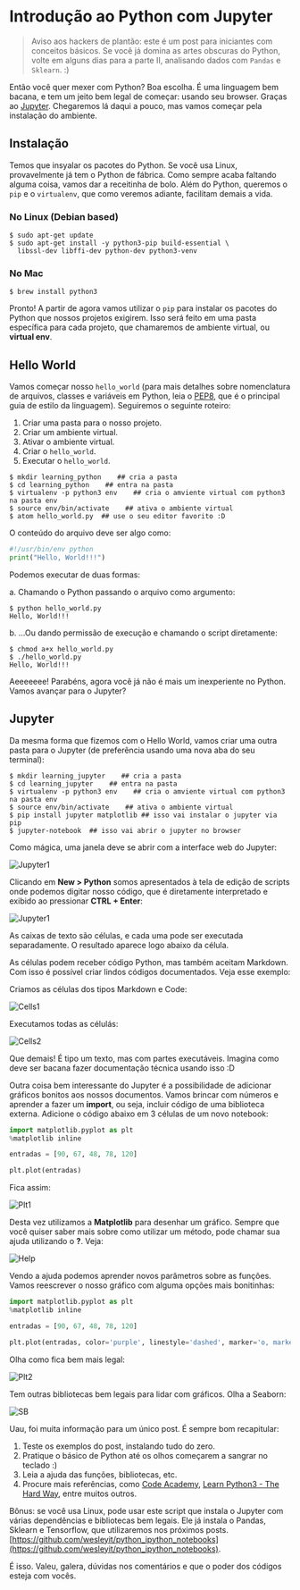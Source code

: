 Introdução ao Python com Jupyter
================================

> Aviso aos hackers de plantão: este é um post para iniciantes com conceitos
> básicos. Se você já domina as artes obscuras do Python, volte em alguns dias
> para a parte II, analisando dados com `Pandas` e `Sklearn`. :)

Então você quer mexer com Python? Boa escolha. É uma linguagem bem bacana,
e tem um jeito bem legal de começar: usando seu browser. Graças ao
[Jupyter](http://jupyter.org). Chegaremos lá daqui a pouco, mas vamos
começar pela instalação do ambiente.


Instalação
----------

Temos que insyalar os pacotes do Python. Se você usa Linux, provavelmente já
tem o Python de fábrica. Como sempre acaba faltando alguma coisa, vamos
dar a receitinha de bolo. Além do Python, queremos o `pip` e o `virtualenv`,
que como veremos adiante, facilitam demais a vida.


### No Linux (Debian based)

```
$ sudo apt-get update
$ sudo apt-get install -y python3-pip build-essential \
  libssl-dev libffi-dev python-dev python3-venv
```

### No Mac
```
$ brew install python3
```

Pronto! A partir de agora vamos utilizar o `pip` para instalar os pacotes do
Python que nossos projetos exigirem. Isso será feito em uma pasta específica
para cada projeto, que chamaremos de ambiente virtual, ou **virtual env**.


Hello World
-----------

Vamos começar nosso `hello_world` (para mais detalhes sobre nomenclatura de
arquivos, classes e variáveis em Python, leia o
[PEP8](https://www.python.org/dev/peps/pep-0008), que é o principal guia
de estilo da linguagem). Seguiremos o seguinte roteiro:

1.  Criar uma pasta para o nosso projeto.
2.  Criar um ambiente virtual.
3.  Ativar o ambiente virtual.
4.  Criar o `hello_world`.
5.  Executar o `hello_world`.

```shell
$ mkdir learning_python    ## cria a pasta
$ cd learning_python    ## entra na pasta
$ virtualenv -p python3 env    ## cria o amviente virtual com python3 na pasta env
$ source env/bin/activate    ## ativa o ambiente virtual
$ atom hello_world.py  ## use o seu editor favorito :D
```

O conteúdo do arquivo deve ser algo como:

```python
#!/usr/bin/env python
print("Hello, World!!!")
```

Podemos executar de duas formas:

a. Chamando o Python passando o arquivo como argumento:

```shell
$ python hello_world.py
Hello, World!!!
```

b. ...Ou dando permissão de execução e chamando o script diretamente:

```shell
$ chmod a+x hello_world.py
$ ./hello_world.py
Hello, World!!!
```
Aeeeeeee! Parabéns, agora você já não é mais um inexperiente no Python.
Vamos avançar para o Jupyter?


Jupyter
-------

Da mesma forma que fizemos com o Hello World, vamos criar uma outra pasta
para o Jupyter (de preferência usando uma nova aba do seu terminal):

```shell
$ mkdir learning_jupyter    ## cria a pasta
$ cd learning_jupyter    ## entra na pasta
$ virtualenv -p python3 env    ## cria o amviente virtual com python3 na pasta env
$ source env/bin/activate    ## ativa o ambiente virtual
$ pip install jupyter matplotlib ## isso vai instalar o jupyter via pip
$ jupyter-notebook  ## isso vai abrir o jupyter no browser
```

Como mágica, uma janela deve se abrir com a interface web do Jupyter:

![Jupyter1](./Screenshot_20170612_124247.png)

Clicando em **New > Python** somos apresentados à tela de edição de scripts onde
podemos digitar nosso código, que é diretamente interpretado e exibido ao
pressionar **CTRL + Enter**:

![Jupyter1](./Screenshot_20170612_124536.png)

As caixas de texto são células, e cada uma pode ser executada separadamente.
O resultado aparece logo abaixo da célula.

As células podem receber código Python, mas também aceitam Markdown. Com isso é possível criar lindos códigos documentados. Veja esse exemplo:

Criamos as células dos tipos Markdown e Code:

![Cells1](./Screenshot_20170612_125538.png)

Executamos todas as célulás:

![Cells2](./Screenshot_20170612_130236.png)

Que demais! É tipo um texto, mas com partes executáveis. Imagina como deve ser bacana fazer
documentação técnica usando isso :D

Outra coisa bem interessante do Jupyter é a possibilidade de adicionar gráficos bonitos aos nossos documentos. Vamos brincar com números e aprender a fazer um **import**, ou seja, incluir código de uma
biblioteca externa. Adicione o código abaixo em 3 células de um novo notebook:

```python
import matplotlib.pyplot as plt
%matplotlib inline

entradas = [90, 67, 48, 78, 120]

plt.plot(entradas)
```

Fica assim:

![Plt1](./Screenshot_20170612_132723.png)

Desta vez utilizamos a **Matplotlib** para desenhar um gráfico. Sempre que você quiser saber mais sobre como utilizar um método, pode chamar sua ajuda utilizando o **?**. Veja:

![Help](./Screenshot_20170612_133112.png)

Vendo a ajuda podemos aprender novos parâmetros sobre as funções. Vamos reescrever o nosso gráfico com alguma opções mais bonitinhas:

```python
import matplotlib.pyplot as plt
%matplotlib inline

entradas = [90, 67, 48, 78, 120]

plt.plot(entradas, color='purple', linestyle='dashed', marker='o, markerfacecolor='yellow', markersize=12)
```

Olha como fica bem mais legal:

![Plt2](./Screenshot_20170612_133505.png)

Tem outras bibliotecas bem legais para lidar com gráficos. Olha a Seaborn:

![SB](./Screenshot_20170612_133759.png)

Uau, foi muita informação para um único post. É sempre bom recapitular:

1.  Teste os exemplos do post, instalando tudo do zero.
2.  Pratique o básico de Python até os olhos começarem a sangrar no teclado :)
3.  Leia a ajuda das funções, bibliotecas, etc.
4.  Procure mais referências, como [Code Academy](https://www.codecademy.com/pt-BR/learn/python), [Learn Python3 - The Hard Way](https://learnpythonthehardway.org/python3/), entre muitos outros.

Bônus: se você usa Linux, pode usar este script que instala o Jupyter com várias dependências e bibliotecas bem legais. Ele já instala o Pandas, Sklearn e Tensorflow, que utilizaremos nos próximos posts. [https://github.com/wesleyit/python_ipython_notebooks](https://github.com/wesleyit/python_ipython_notebooks).

É isso. Valeu, galera, dúvidas nos comentários e que o poder dos códigos esteja com vocês.
